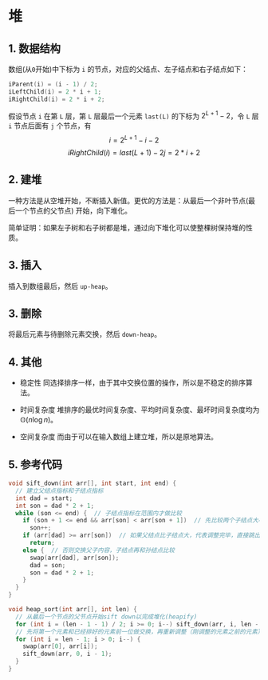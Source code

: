 # 堆

## 1. 数据结构

数组(从`0`开始)中下标为 `i` 的节点，对应的父结点、左子结点和右子结点如下：

```c
iParent(i) = (i - 1) / 2;
iLeftChild(i) = 2 * i + 1;
iRightChild(i) = 2 * i + 2;
```

假设节点 `i` 在第 `L` 层，第 `L` 层最后一个元素 `last(L)` 的下标为 $2^{L+1}-2$，令 `L` 层 `i` 节点后面有 `j` 个节点，有
$$i = 2^{L+1} - i - 2$$ $$iRightChild(i) = last(L+1)-2j = 2 * i + 2$$

## 2. 建堆

一种方法是从空堆开始，不断插入新值。更优的方法是：从最后一个非叶节点(最后一个节点的父节点) 开始，向下堆化。

简单证明：如果左子树和右子树都是堆，通过向下堆化可以使整棵树保持堆的性质。

## 3. 插入

插入到数组最后，然后 `up-heap`。

## 3. 删除

将最后元素与待删除元素交换，然后 `down-heap`。

## 4. 其他

* 稳定性
同选择排序一样，由于其中交换位置的操作，所以是不稳定的排序算法。

* 时间复杂度
堆排序的最优时间复杂度、平均时间复杂度、最坏时间复杂度均为$\mathbb{O}(n \log{n})$。

* 空间复杂度
而由于可以在输入数组上建立堆，所以是原地算法。

## 5. 参考代码

```c
void sift_down(int arr[], int start, int end) {
  // 建立父结点指标和子结点指标
  int dad = start;
  int son = dad * 2 + 1;
  while (son <= end) {  // 子结点指标在范围内才做比较
    if (son + 1 <= end && arr[son] < arr[son + 1])  // 先比较两个子结点大小，选择最大的
      son++;
    if (arr[dad] >= arr[son])  // 如果父结点比子结点大，代表调整完毕，直接跳出函数
      return;
    else {  // 否则交换父子内容，子结点再和孙结点比较
      swap(arr[dad], arr[son]);
      dad = son;
      son = dad * 2 + 1;
    }
  }
}

void heap_sort(int arr[], int len) {
  // 从最后一个节点的父节点开始sift down以完成堆化(heapify)
  for (int i = (len - 1 - 1) / 2; i >= 0; i--) sift_down(arr, i, len - 1);
  // 先将第一个元素和已经排好的元素前一位做交换，再重新调整（刚调整的元素之前的元素），直到排序完毕
  for (int i = len - 1; i > 0; i--) {
    swap(arr[0], arr[i]);
    sift_down(arr, 0, i - 1);
  }
}
```
